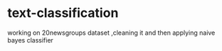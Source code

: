 # text-classification
working on 20newsgroups dataset ,cleaning it and then applying naive bayes classifier 
